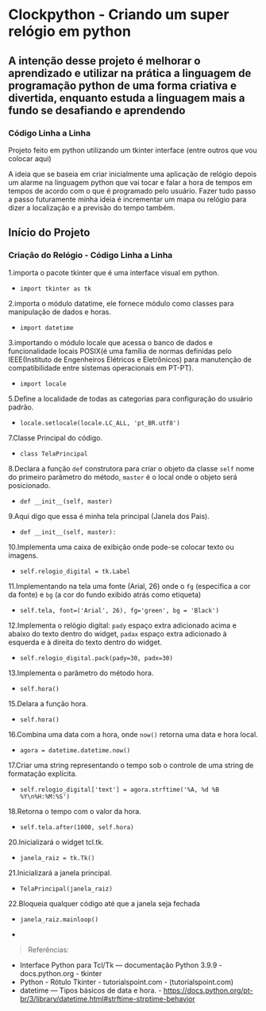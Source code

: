# Clockpython - Criando um super relógio em python

## A intenção desse projeto é melhorar o aprendizado e utilizar na prática a linguagem de programação python de uma forma criativa e divertida, enquanto estuda a linguagem mais a fundo se desafiando e aprendendo

### Código Linha a Linha

Projeto feito em python utilizando um tkinter interface (entre outros que vou colocar aqui)

A ideia que se baseia em criar inicialmente uma aplicação de relógio depois um alarme na linguagem python que vai tocar e falar a hora de tempos em tempos de acordo com o que é programado pelo usuário. Fazer tudo passo a passo futuramente minha ideia é incrementar um mapa ou relógio para dizer a localização e a previsão do tempo também.

## Início do Projeto

### Criação do Relógio - Código Linha a Linha

1.importa o pacote tkinter que é uma interface visual em python.

- `import tkinter as tk`

2.importa o módulo datatime, ele fornece módulo como classes para manipulação de dados e horas.

- `import datetime`

3.importando o módulo locale que acessa o banco de dados e funcionalidade locais POSIX(é uma família de normas definidas pelo IEEE(Instituto de Engenheiros Elétricos e Eletrônicos) para manutenção de compatibilidade entre sistemas operacionais em PT-PT).

- `import locale`

5.Define a localidade de todas as categorias para configuração do usuário padrão.

- `locale.setlocale(locale.LC_ALL, 'pt_BR.utf8')`

7.Classe Principal do código.

- `class TelaPrincipal`

8.Declara a função `def` construtora para criar o objeto da classe `self` nome do primeiro parâmetro do método, `master` é o local onde o objeto será posicionado.

- `def __init__(self, master)`

9.Aqui digo que essa é minha tela principal (Janela dos Pais).

- `def __init__(self, master):`

10.Implementa uma caixa de exibição onde pode-se colocar texto ou imagens.

- `self.relogio_digital = tk.Label`

11.Implementando na tela uma fonte (Arial, 26) onde o `fg` (especifica a cor da fonte) e `bg` (a cor do fundo exibido atrás como etiqueta)

- `self.tela, font=('Arial', 26), fg='green', bg = 'Black')`

12.Implementa o relógio digital: `pady` espaço extra adicionado acima e abaixo do texto dentro do widget, `padax` espaço extra adicionado à esquerda e à direita do texto dentro do widget.

- `self.relogio_digital.pack(pady=30, padx=30)`

13.Implementa o parâmetro do método hora.

- `self.hora()`

15.Delara a função hora.

- `self.hora()`

16.Combina uma data com a hora, onde `now()` retorna uma data e hora local.

- `agora = datetime.datetime.now()`

17.Criar uma string representando o tempo sob o controle de uma string de formatação explícita.

- `self.relogio_digital['text'] = agora.strftime('%A, %d %B %Y\n%H:%M:%S')`

18.Retorna o tempo com o valor da hora.

- `self.tela.after(1000, self.hora)`

20.Inicializará o widget tcl.tk.

- `janela_raiz = tk.Tk()`

21.Inicializará a janela principal.

- `TelaPrincipal(janela_raiz)`

22.Bloqueia qualquer código até que a janela seja fechada
- `janela_raiz.mainloop()`

-
>Referências:
- Interface Python para Tcl/Tk — documentação Python 3.9.9 - docs.python.org - tkinter 
- Python - Rótulo Tkinter - tutorialspoint.com - (tutorialspoint.com)
- datetime — Tipos básicos de data e hora. - https://docs.python.org/pt-br/3/library/datetime.html#strftime-strptime-behavior